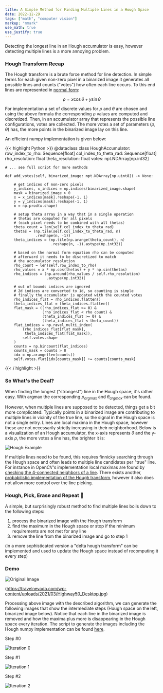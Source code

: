 ```yaml
---
title: A Simple Method for Finding Multiple Lines in a Hough Space
date: 2022-12-29
tags: ["math", "computer vision"]
markup: "mmark"
use_math: true
use_justify: true
---
```


Detecting the longest line in an Hough accumulator is easy, however detecting multiple lines is a more annoying problem.

<!--more-->



### Hough Transform Recap

The Hough transform is a brute force method for line detection. In simple terms for each given non-zero pixel in a binarized image it generates all possible lines and counts ("votes") how often each line occurs. To this end lines are represented in [normal form](https://en.wikipedia.org/wiki/Line_(geometry)#Hesse_normal_form):

$$
\rho = x \cos \theta + y \sin \theta
$$

For implementation a set of discrete values for $\rho$ and $\theta$ are chosen and using the above formula the corresponding $\rho$ values are computed and discretized. Then, in an accumulator array that represents the possible line configurations, votes are collected. The more votes a set of parameters $(\rho, \theta)$ has, the more points in the binarized image lay on this line.

An efficient numpy implementation is given below:


{{< highlight Python >}}
@dataclass
class HoughAccumulator:
    row_index_to_rho: Sequence[float]
    col_index_to_theta_rad: Sequence[float]
    rho_resolution: float
    theta_resolution: float
    votes: npt.NDArray[np.int32]

    # ... see full script for more methods

    def add_votes(self, binarized_image: npt.NDArray[np.uint8]) -> None:

        # get indices of non-zero pixels
        y_indices, x_indices = np.indices(binarized_image.shape)
        mask = binarized_image > 0
        x = x_indices[mask].reshape(-1, 1)
        y = y_indices[mask].reshape(-1, 1)
        n = np.prod(x.shape)

        # setup theta array in a way that in a single operation
        # thetas are computed for all pixels
        # (each pixel needs to be combined with all thetas)
        theta_count = len(self.col_index_to_theta_rad)
        thetas = (np.tile(self.col_index_to_theta_rad, n)
                  .reshape(n, -1))
        theta_indices = (np.tile(np.arange(theta_count), n)
                         .reshape(n, -1).astype(np.int32))

        # based on the normal form equation rho can be computed
        # afterward it needs to be discretized to match
        # the accumulator resolution
        rho_count = len(self.row_index_to_rho)
        rho_values = x * np.cos(thetas) + y * np.sin(thetas)
        rho_indices = (np.around(rho_values / self.rho_resolution)
                       .astype(np.int32))

        # out of bounds indices are ignored
        # 2d indices are converted to 1d, so counting is simple
        # finally the accumulator is updated with the counted votes
        rho_indices_flat = rho_indices.flatten()
        theta_indices_flat = theta_indices.flatten()
        flat_mask = ((rho_indices_flat >= 0) &
                     (rho_indices_flat < rho_count) &
                     (theta_indices_flat >= 0) &
                     (theta_indices_flat < theta_count))
        flat_indices = np.ravel_multi_index(
            (rho_indices_flat[flat_mask],
             theta_indices_flat[flat_mask]),
            self.votes.shape
        )
        counts = np.bincount(flat_indices)
        counts_mask = counts > 0
        idx = np.arange(len(counts))
        self.votes.flat[idx[counts_mask]] += counts[counts_mask]
{{< / highlight >}}



### So What's the Deal?

When finding the longest ("strongest") line in the Hough space, it's rather easy. With argmax the corresponding $\rho_{argmax}$ and $\theta_{argmax}$ can be found.

However, when multiple lines are supposed to be detected, things get a bit more complicated. Typically points in a binarized image are contributing to multiple lines in vicinity of the true line, so the signal in the Hough space is not a single entry. Lines are local maxima in the Hough space, however these are not necessarily strictly increasing in their neighborhood. Below is a visualization of an Hough accumulator, the x-axis represents $\theta$ and the y-axis $\rho$, the more votes a line has, the brighter it is:

![Hough Example](data/hough0.png)


If multiple lines need to be found, this requires finnicky searching through the Hough space and often leads to multiple line candidates per "true" line. For instance in OpenCV's implementation local maximas are found by [checking the 4-connected neighbors of a line](https://github.com/opencv/opencv/blob/725e440d278aca07d35a5e8963ef990572b07316/modules/imgproc/src/hough.cpp#L95-L108). There exists another, [probabilistic implementation of the Hough transform](https://docs.opencv.org/4.7.0/dd/d1a/group__imgproc__feature.html#ga46b4e588934f6c8dfd509cc6e0e4545a), however it also does not allow more control over the line picking.



### Hough, Pick, Erase and Repeat 🔁

A simple, but surprisingly robust method to find multiple lines boils down to the following steps:

1. process the binarized image with the Hough transform
2. find the maximum in the Hough space or stop if the minimum requirements are not met for any line
3. remove the line from the binarized image and go to step 1

(in a more sophisticated version a "delta hough transform" can be implemented and used to update the Hough space instead of recomputing it every step)



### Demo

![Original Image](data/highway50_cropped.jpg)

(https://travelnevada.com/wp-content/uploads/2021/03/Highway50_Desktop.jpg)

Processing above image with the described algorithm, we can generate the following images that show the intermediate steps (Hough space on the left, binarized image below). Notice that each line in the binarized image is removed and how the maxima plus more is disappearing in the Hough space every iteration. The script to generate the images including the Hough numpy implementation can be found [here](data/simple_hough_multiline.py).

Step #0

![Iteration 0](data/iteration0.png)


Step #1

![Iteration 1](data/iteration1.png)


Step #2

![Iteration 2](data/iteration2.png)

